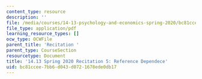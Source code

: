 ```yaml
---
content_type: resource
description: ''
file: /media/courses/14-13-psychology-and-economics-spring-2020/bc81ccee7bb6d043d0721678ede0db17_MIT14_13s20_rec5.pdf
file_type: application/pdf
learning_resource_types: []
ocw_type: OCWFile
parent_title: 'Recitation '
parent_type: CourseSection
resourcetype: Document
title: '14.13 Spring 2020 Recitation 5: Reference Dependece'
uid: bc81ccee-7bb6-d043-d072-1678ede0db17
---
```

